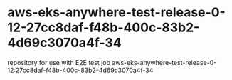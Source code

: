 # aws-eks-anywhere-test-release-0-12-27cc8daf-f48b-400c-83b2-4d69c3070a4f-34
repository for use with E2E test job aws-eks-anywhere-test-release-0-12:27cc8daf-f48b-400c-83b2-4d69c3070a4f-34
